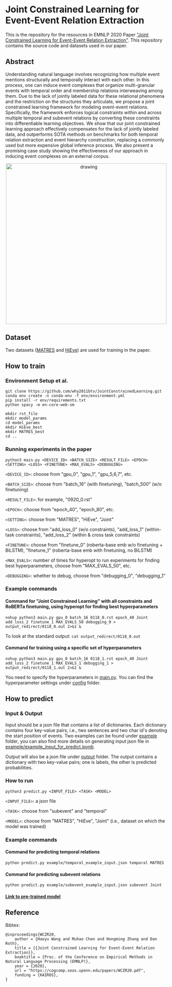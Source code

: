 # Joint Constrained Learning for Event-Event Relation Extraction

This is the repository for the resources in EMNLP 2020 Paper ["Joint Constrained Learning for Event-Event Relation Extraction"](https://www.aclweb.org/anthology/2020.emnlp-main.51/). This repository contains the source code and datasets used in our paper.

## Abstract

Understanding natural language involves recognizing how multiple event mentions structurally and temporally interact with each other. In this process, one can induce event complexes that organize multi-granular events with temporal order and membership relations interweaving among them. Due to the lack of jointly labeled data for these relational phenomena and the restriction on the structures they articulate, we propose a joint constrained learning framework for modeling event-event relations. Specifically, the framework enforces logical constraints within and across multiple temporal and subevent relations by converting these constraints into differentiable learning objectives. We show that our joint constrained learning approach effectively compensates for the lack of jointly labeled data, and outperforms SOTA methods on benchmarks for both temporal relation extraction and event hierarchy construction, replacing a commonly used but more expensive global inference process. We also present a promising case study showing the effectiveness of our approach in inducing event complexes on an external corpus.

<p align="center">
    <img src="https://github.com/why2011btv/JointConstrainedLearning/blob/master/example/Example.jpg?raw=true" alt="drawing" width="500"/>
</p>

## Dataset

Two datasets ([MATRES](https://github.com/why2011btv/JointConstrainedLearning/tree/master/MATRES) and [HiEve](https://github.com/why2011btv/JointConstrainedLearning/tree/master/hievents_v2)) are used for training in the paper. 

## How to train
### Environment Setup et al.
```
git clone https://github.com/why2011btv/JointConstrainedLearning.git
conda env create -n conda-env -f env/environment.yml
pip install -r env/requirements.txt
python spacy -m en-core-web-sm

mkdir rst_file
mkdir model_params
cd model_params
mkdir HiEve_best
mkdir MATRES_best
cd ..
```
### Running experiments in the paper
`python3 main.py <DEVICE_ID> <BATCH_SIZE> <RESULT_FILE> <EPOCH> <SETTING> <LOSS> <FINETUNE> <MAX_EVALS> <DEBUGGING>`

`<DEVICE_ID>`: choose from "gpu_0", "gpu_1", "gpu_5,6,7", etc.

`<BATCH_SIZE>`: choose from "batch_16" (with finetuning), "batch_500" (w/o finetuning)

`<RESULT_FILE>`: for example, "0920_0.rst"

`<EPOCH>`: choose from "epoch_40", "epoch_80", etc.

`<SETTING>`: choose from "MATRES", "HiEve", "Joint"

`<LOSS>`: choose from "add_loss_0" (w/o constraints), "add_loss_1" (within-task constraints), "add_loss_2" (within & cross task constraints)

`<FINETUNE>`: choose from "finetune_0" (roberta-base emb w/o finetuning + BiLSTM), "finetune_1" (roberta-base emb with finetuning, no BiLSTM)

`<MAX_EVALS>`: number of times for hyperopt to run experiments for finding best hyperparameters, choose from "MAX_EVALS_50", etc.

`<DEBUGGING>`: whether to debug, choose from "debugging_0", "debugging_1"

### Example commands 
#### Command for "Joint Constrained Learning" with all constraints and RoBERTa finetuning, using hyperopt for finding best hyperparameters
`nohup python3 main.py gpu_0 batch_16 0118_0.rst epoch_40 Joint add_loss_2 finetune_1 MAX_EVALS_50 debugging_0 > output_redirect/0118_0.out 2>&1 &`

To look at the standard output: `cat output_redirect/0118_0.out`

#### Command for training using a specific set of hyperparameters
`nohup python3 main.py gpu_0 batch_16 0118_1.rst epoch_40 Joint add_loss_2 finetune_1 MAX_EVALS_1 debugging_1 > output_redirect/0118_1.out 2>&1 &`

You need to specify the hyperparameters in [main.py](https://github.com/why2011btv/JointConstrainedLearning/blob/56818c48e50af01a6b2f85252a91cf9e2c20fbf7/main.py#L51). You can find the hyperparameter settings under [config](https://github.com/why2011btv/JointConstrainedLearning/tree/master/config) folder.

## How to predict

### Input & Output

Input should be a json file that contains a list of dictionaries. Each dictionary contains four key-value pairs, i.e., two sentences and two char id's denoting the start position of events. Two examples can be found under [example](https://github.com/why2011btv/JointConstrainedLearning/tree/master/example) folder, you can also find more details on generating input json file in [example/example_input_for_predict.ipynb](https://github.com/why2011btv/JointConstrainedLearning/blob/master/example/example_input_for_predict.ipynb).

Output will also be a json file under [output](https://github.com/why2011btv/JointConstrainedLearning/tree/master/output) folder. The output contains a dictionary with two key-value pairs; one is labels, the other is predicted probabilities.

### How to run 
`python3 predict.py <INPUT_FILE> <TASK> <MODEL>`

`<INPUT_FILE>`: a json file

`<TASK>`: choose from "subevent" and "temporal"

`<MODEL>`: choose from "MATRES", "HiEve", "Joint" (i.e., dataset on which the model was trained)

### Example commands
#### Command for predicting temporal relations
`python predict.py example/temporal_example_input.json temporal MATRES`
#### Command for predicting subevent relations
`python predict.py example/subevent_example_input.json subevent Joint`

#### [Link to pre-trained model](https://drive.google.com/drive/folders/1PyNAlNHY144pGsko9iYxwYlqf4ud0Lq1?usp=sharing)


## Reference
Bibtex:
```
@inproceedings{WCZR20,
    author = {Haoyu Wang and Muhao Chen and Hongming Zhang and Dan Roth},
    title = {{Joint Constrained Learning for Event-Event Relation Extraction}},
    booktitle = {Proc. of the Conference on Empirical Methods in Natural Language Processing (EMNLP)},
    year = {2020},
    url = "https://cogcomp.seas.upenn.edu/papers/WCZR20.pdf",
    funding = {KAIROS},
}
```
